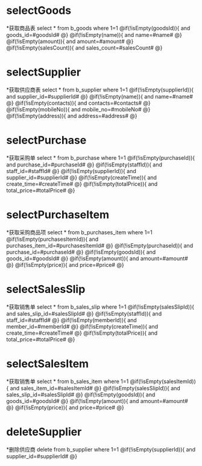 selectGoods
===
*获取商品表
select * from b_goods where 1=1
@if(!isEmpty(goodsId)){
and goods_id=#goodsId#
@}
@if(!isEmpty(name)){
and name=#name#
@}
@if(!isEmpty(amount)){
and amount=#amount#
@}
@if(!isEmpty(salesCount)){
and sales_count=#salesCount#
@}

selectSupplier
===
*获取供应商表
select * from b_supplier where 1=1
@if(!isEmpty(supplierId)){
and supplier_id=#supplierId#
@}
@if(!isEmpty(name)){
and name=#name#
@}
@if(!isEmpty(contacts)){
and contacts=#contacts#
@}
@if(!isEmpty(mobileNo)){
and mobile_no=#mobileNo#
@}
@if(!isEmpty(address)){
and address=#address#
@}

selectPurchase
===
*获取采购单
select * from b_purchase where 1=1
@if(!isEmpty(purchaseId)){
and purchase_id=#purchaseId#
@}
@if(!isEmpty(staffId)){
and staff_id=#staffId#
@}
@if(!isEmpty(supplierId)){
and supplier_id=#supplierId#
@}
@if(!isEmpty(createTime)){
and create_time=#createTime#
@}
@if(!isEmpty(totalPrice)){
and total_price=#totalPrice#
@}

selectPurchaseItem
===
*获取采购商品项
select * from b_purchases_item where 1=1
@if(!isEmpty(purchasesItemId)){
and purchases_item_id=#purchasesItemId#
@}
@if(!isEmpty(purchaseId)){
and purchase_id=#purchaseId#
@}
@if(!isEmpty(goodsId)){
and goods_id=#goodsId#
@}
@if(!isEmpty(amount)){
and amount=#amount#
@}
@if(!isEmpty(price)){
and price=#price#
@}

selectSalesSlip
===
*获取销售单
select * from b_sales_slip where 1=1
@if(!isEmpty(salesSlipId)){
and sales_slip_id=#salesSlipId#
@}
@if(!isEmpty(staffId)){
and staff_id=#staffId#
@}
@if(!isEmpty(memberId)){
and member_id=#memberId#
@}
@if(!isEmpty(createTime)){
and create_time=#createTime#
@}
@if(!isEmpty(totalPrice)){
and total_price=#totalPrice#
@}

selectSalesItem
===
*获取销售单
select * from b_sales_item where 1=1
@if(!isEmpty(salesItemId)){
and sales_item_id=#salesItemId#
@}
@if(!isEmpty(salesSlipId)){
and sales_slip_id=#salesSlipId#
@}
@if(!isEmpty(goodsId)){
and goods_id=#goodsId#
@}
@if(!isEmpty(amount)){
and amount=#amount#
@}
@if(!isEmpty(price)){
and price=#price#
@}

deleteSupplier
===
*删除供应商
delete from b_supplier where 1=1
@if(!isEmpty(supplierId)){
and supplier_id=#supplierId#
@}